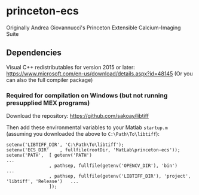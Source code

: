 # princeton-ecs
Originally Andrea Giovannucci's Princeton Extensible Calcium-Imaging Suite

## Dependencies
Visual C++ redistributables for version 2015 or later:
https://www.microsoft.com/en-us/download/details.aspx?id=48145
(Or you can also the full compiler package)

### Required for compilation on Windows (but not running presupplied MEX programs)
Download the repository:  https://github.com/sakoay/libtiff

Then add these environmental variables to your Matlab `startup.m` (assuming you downloaded the above to `C:\Path\To\libtiff`):
```
setenv('LIBTIFF_DIR', 'C:\Path\To\libtiff');
setenv('ECS_DIR'    , fullfile(rootDir, 'MatLab\princeton-ecs'));
setenv('PATH',  [ getenv('PATH')                                                              ...
                , pathsep, fullfile(getenv('OPENCV_DIR'), 'bin')                              ...
                , pathsep, fullfile(getenv('LIBTIFF_DIR'), 'project', 'libtiff', 'Release')   ...
                ]);
```
